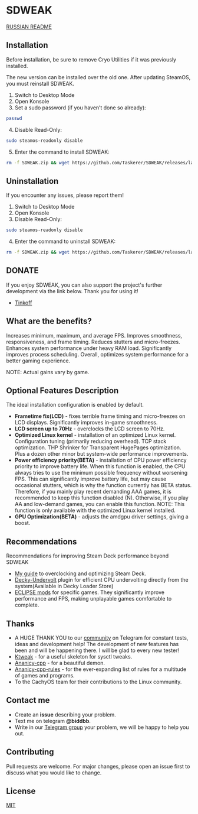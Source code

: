 # SDWEAK
[RUSSIAN README](README.md)

## Installation
Before installation, be sure to remove Cryo Utilities if it was previously installed.

The new version can be installed over the old one. After updating SteamOS, you must reinstall SDWEAK.

1. Switch to Desktop Mode
2. Open Konsole
3. Set a sudo password (if you haven’t done so already):
```bash
passwd
```
4. Disable Read-Only:
```bash
sudo steamos-readonly disable
```
5. Enter the command to install SDWEAK:
```bash
rm -f SDWEAK.zip && wget https://github.com/Taskerer/SDWEAK/releases/latest/download/SDWEAK.zip && rm -rf SDWEAK && unzip SDWEAK.zip && cd SDWEAK && sudo --preserve-env=HOME ./install.sh
```
## Uninstallation
If you encounter any issues, please report them!
1. Switch to Desktop Mode
2. Open Konsole
3. Disable Read-Only:
```bash
sudo steamos-readonly disable
```
4. Enter the command to uninstall SDWEAK:
```bash
rm -f SDWEAK.zip && wget https://github.com/Taskerer/SDWEAK/releases/latest/download/SDWEAK.zip && rm -rf SDWEAK && unzip SDWEAK.zip && cd SDWEAK && sudo --preserve-env=HOME ./uninstall.sh
```
## DONATE
If you enjoy SDWEAK, you can also support the project's further development via the link below. Thank you for using it!
* [Tinkoff](https://www.tinkoff.ru/cf/8HHVDNi8VMS)

## What are the benefits?
Increases minimum, maximum, and average FPS. Improves smoothness, responsiveness, and frame timing. Reduces stutters and micro-freezes. Enhances system performance under heavy RAM load. Significantly improves process scheduling. Overall, optimizes system performance for a better gaming experience.

NOTE: Actual gains vary by game.

## Optional Features Description
The ideal installation configuration is enabled by default.
* **Frametime fix(LCD)** - fixes terrible frame timing and micro-freezes on LCD displays. Significantly improves in-game smoothness.
* **LCD screen up to 70Hz** - overclocks the LCD screen to 70Hz.
* **Optimized Linux kernel** - installation of an optimized Linux kernel. Configuration tuning (primarily reducing overhead). TCP stack optimization. THP Shrinker for Transparent HugePages optimization. Plus a dozen other minor but system-wide performance improvements.
* **Power efficiency priority(BETA)** - installation of CPU power efficiency priority to improve battery life. When this function is enabled, the CPU always tries to use the minimum possible frequency without worsening FPS. This can significantly improve battery life, but may cause occasional stutters, which is why the function currently has BETA status. Therefore, if you mainly play recent demanding AAA games, it is recommended to keep this function disabled (N). Otherwise, if you play AA and low-demand games, you can enable this function.
NOTE: This function is only available with the optimized Linux kernel installed.
* **GPU Optimization(BETA)** - adjusts the amdgpu driver settings, giving a boost.

## Recommendations
Recommendations for improving Steam Deck performance beyond SDWEAK
* [My guide](http://deckoc.notion.site/STEAM-DECK-RUS-76e43eacaf8b400ab130692d2d099a02?pvs=4) to overclocking and optimizing Steam Deck.
* [Decky-Undervolt](https://github.com/totallynotbakadestroyer/Decky-Undervolt) plugin for efficient CPU undervolting directly from the system(Available in Decky Loader Store)
* [ECLIPSE mods](https://t.me/kf4fr/850467) for specific games. They significantly improve performance and FPS, making unplayable games comfortable to complete.

## Thanks
* A HUGE THANK YOU to our [community](https://t.me/steamdeckoverclock) on Telegram for constant tests, ideas and development help! The development of new features has been and will be happening there. I will be glad to every new tester!
* [Ktweak](https://github.com/tytydraco/KTweak) - for a useful skeleton for sysctl tweaks.
* [Ananicy-cpp](https://gitlab.com/ananicy-cpp/ananicy-cpp) - for a beautiful demon.
* [Ananicy-cpp-rules](https://github.com/CachyOS/ananicy-rules) - for the ever-expanding list of rules for a multitude of games and programs.
* To the CachyOS team for their contributions to the Linux community.

## Contact me
* Create an **issue** describing your problem.
* Text me on telegram **@biddbb**.
* Write in our [Telegram group](https://t.me/steamdeckoverclock) your problem, we will be happy to help you out.
## Contributing

Pull requests are welcome. For major changes, please open an issue first
to discuss what you would like to change.
## License

[MIT](https://choosealicense.com/licenses/mit/)
